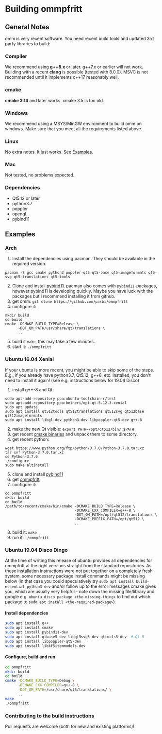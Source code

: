 # Building ommpfritt

## General Notes

omm is very recent software. You need recent build tools and updated 3rd party libraries to build:

### Compiler
We recommend using **g++8.x** or later. g++7.x or earlier will not work.
Building with a recent **clang** is possible (tested with 8.0.0).
MSVC is not recommended until it implements c++17 reasonably well.

### cmake
**cmake 3.14** and later works. cmake 3.5 is too old.

### Windows
We recommend using a MSYS/MinGW environment to build omm on windows. Make sure that you meet all the requirements listed above.

### Linux
No extra notes. It just works. See [Examples](#examples).

### Mac
Not tested, no problems expected.

### Dependencies

-   Qt5.12 or later
-   python3.7
-   poppler
-   opengl
-   pybind11

## Examples

### Arch

1.   Install the dependencies using pacman. They should be available in the required version.

```
pacman -S gcc cmake python3 poppler-qt5 qt5-base qt5-imageformats qt5-svg qt5-translations qt5-tools
```

2.   Clone and install [pybind11](github.com/pybind/pybind11). pacman also comes with `pybind11`-packages, however pybind11 is developing quickly. Maybe you have luck with the packages but I recommend installing it from github.
3.   get omm: `git clone https://github.com/pasbi/ommpfritt`
4.   configure it:

```
mkdir build
cd build
cmake -DCMAKE_BUILD_TYPE=Release \
      -DQT_QM_PATH/usr/share/qt/translations \
      ..
```

5.   build it `make`, this may take a few minutes.
6.   start it: `./ommpfritt`

### Ubuntu 16.04 Xenial

If your ubuntu is more recent, you might be able to skip some of the steps. E.g., if you already have python3.7, Qt5.12, g++8, etc. installed, you don't need to install it again! (see e.g. instructions below for 19.04 Disco)

1.   install g++-8 and Qt:
```
sudo apt-add-repository ppa:ubuntu-toolchain-r/test
sudo apt-add-repository ppa:beineri/opt-qt-5.12.3-xenial
sudo apt update
sudo apt install qt512tools qt512translations qt512svg qt512base qt512imageformats
sudo apt install libgl-dev python3-dev libpoppler-qt5-dev g++-8
```

2.  make the new Qt visible: `export PATH=/opt/qt512/bin/:$PATH`
3.  get recent [cmake binaries](cmake.org/download/) and unpack them to some directory.
4.  get recent python:
```
wget https://www.python.org/ftp/python/3.7.0/Python-3.7.0.tar.xz
tar xvf Python-3.7.0.tar.xz
cd Python-3.7.0
./configure
sudo make altinstall
```
5.   clone and install [pybind11](github.com/pybind/pybind11)
6.   get [ommpfritt](github.com/pasbi/ommpfritt)
7.   configure it:
```
cd ommpfritt
mkdir build
cd build
/path/to/recent/cmake/bin/cmake -DCMAKE_BUILD_TYPE=Release \
                                -DCMAKE_CXX_COMPILER=g++-8 \
                                -DQT_QM_PATH=/opt/qt512/translations \
                                -DCMAKE_PREFIX_PATH=/opt/qt512 \
                                ..
```
8.   build it: `make`
9.   run it: `./ommpfritt`

### Ubuntu 19.04 Disco Dingo

At the time of writing this release of ubuntu provides all dependencies for
ommpfritt at the right versions straight from the standard repositories.
As these installation instructions were not put together on a completely fresh
system, some necessary package install commands might be missing below (in that case
you could speculatively try `sudo apt install build-essential python3-dev` and/or follow up to the error messages cmake gives you, which are usually very helpful - note down the missing file/library and google e.g. `ubuntu disco package <the-missing-thing>` to find out which package to `sudo apt install <the-required-package>`).

#### Install dependencies

```bash
sudo apt install g++
sudo apt install cmake
sudo apt install pybind11-dev
sudo apt install qtbase5-dev libqt5svg5-dev qttools5-dev  # Qt 5
sudo apt install libpoppler-qt5-dev
sudo apt install libkf5itemmodels-dev
```

#### Configure, build and run

```bash
cd ommpfritt
mkdir build
cd build
cmake -DCMAKE_BUILD_TYPE=Debug \
      -DCMAKE_CXX_COMPILER=g++-8 \
      -DQT_QM_PATH=/usr/share/qt5/translations/ \
      ..
make
./ommpfritt
```

### Contributing to the build instructions

Pull requests are welcome (both for new and existing platforms)!

